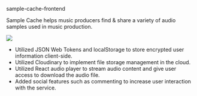 sample-cache-frontend

Sample Cache helps music producers find & share a variety of audio samples used in music production.

<img src="https://protelostudios.com/wp-content/uploads/2019/03/audio-visualisation1-1920x680.jpg" />

- Utilized JSON Web Tokens and localStorage to store encrypted user information client-side.
- Utilized Cloudinary to implement file storage management in the cloud.
-  Utilized React audio player to stream audio content and give user access to download the audio file.
- Added social features such as commenting to increase user interaction with the service.
